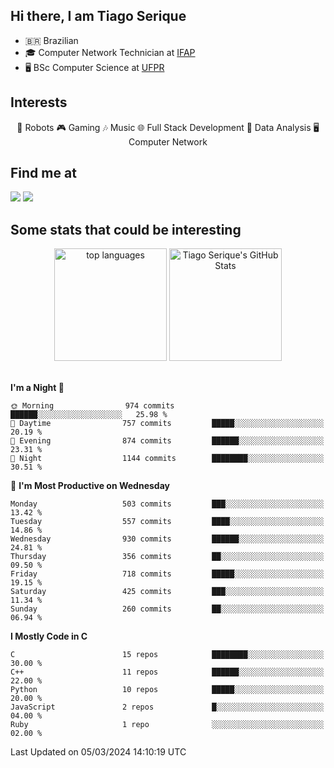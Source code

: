 
<h2> Hi there, I am Tiago Serique</h2>

<div>
	<ul>
		<li>🇧🇷 Brazilian</li>
		<li>🎓 Computer Network Technician at <a href="https://www.ifap.edu.br/">IFAP</a></li>
		<li>🖥️ BSc Computer Science at <a href="https://www.ufpr.br/portalufpr/">UFPR</a></li>
	</ul>
</div>


<h2>Interests</h2>

<div align="center">
	🤖 Robots 🎮 Gaming 🎶 Music 🌐 Full Stack Development 🎲 Data Analysis 🖥️ Computer Network
</div>

<h2>Find me at</h2>

<div>
	<a href="https://www.linkedin.com/in/tiago-serique"><img src="https://img.shields.io/badge/LinkedIn-0077B5?style=for-the-badge&logo=linkedin&logoColor=white"></a>
	<a href="https://www.instagram.com/tiago.serique/"><img src="https://img.shields.io/badge/Instagram-E4405F?style=for-the-badge&logo=instagram&logoColor=white"></a>
</div>

<h2>Some stats that could be interesting</h2>

<div align="center">
	<img height="180em" src="https://tiagoserique.vercel.app/api/top-langs/?layout=compact&theme=tokyonight&username=tiagoserique&langs_count=10&hide=makefile&exclude_repo=vim-mods" alt="top languages">
	<img height="180em" src="https://tiagoserique.vercel.app/api?username=tiagoserique&count_private=true&show_icons=true&theme=tokyonight&include_all_commits=true" alt="Tiago Serique's GitHub Stats">
</div> 

<br>

<!--START_SECTION:waka-->
**I'm a Night 🦉** 

```text
🌞 Morning                974 commits         ██████░░░░░░░░░░░░░░░░░░░   25.98 % 
🌆 Daytime                757 commits         █████░░░░░░░░░░░░░░░░░░░░   20.19 % 
🌃 Evening                874 commits         ██████░░░░░░░░░░░░░░░░░░░   23.31 % 
🌙 Night                  1144 commits        ████████░░░░░░░░░░░░░░░░░   30.51 % 
```
📅 **I'm Most Productive on Wednesday** 

```text
Monday                   503 commits         ███░░░░░░░░░░░░░░░░░░░░░░   13.42 % 
Tuesday                  557 commits         ████░░░░░░░░░░░░░░░░░░░░░   14.86 % 
Wednesday                930 commits         ██████░░░░░░░░░░░░░░░░░░░   24.81 % 
Thursday                 356 commits         ██░░░░░░░░░░░░░░░░░░░░░░░   09.50 % 
Friday                   718 commits         █████░░░░░░░░░░░░░░░░░░░░   19.15 % 
Saturday                 425 commits         ███░░░░░░░░░░░░░░░░░░░░░░   11.34 % 
Sunday                   260 commits         ██░░░░░░░░░░░░░░░░░░░░░░░   06.94 % 
```


**I Mostly Code in C** 

```text
C                        15 repos            ████████░░░░░░░░░░░░░░░░░   30.00 % 
C++                      11 repos            ██████░░░░░░░░░░░░░░░░░░░   22.00 % 
Python                   10 repos            █████░░░░░░░░░░░░░░░░░░░░   20.00 % 
JavaScript               2 repos             █░░░░░░░░░░░░░░░░░░░░░░░░   04.00 % 
Ruby                     1 repo              ░░░░░░░░░░░░░░░░░░░░░░░░░   02.00 % 
```




 Last Updated on 05/03/2024 14:10:19 UTC
<!--END_SECTION:waka-->
